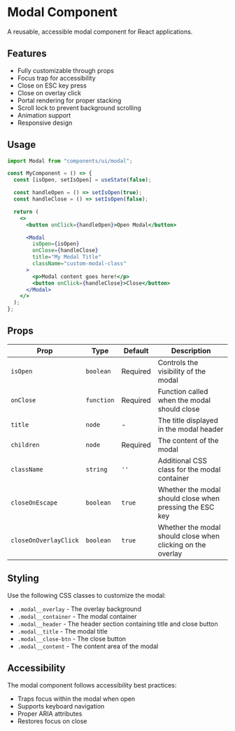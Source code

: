 # Modal Component

A reusable, accessible modal component for React applications.

## Features

- Fully customizable through props
- Focus trap for accessibility
- Close on ESC key press
- Close on overlay click
- Portal rendering for proper stacking
- Scroll lock to prevent background scrolling
- Animation support
- Responsive design

## Usage

```jsx
import Modal from "components/ui/modal";

const MyComponent = () => {
  const [isOpen, setIsOpen] = useState(false);

  const handleOpen = () => setIsOpen(true);
  const handleClose = () => setIsOpen(false);

  return (
    <>
      <button onClick={handleOpen}>Open Modal</button>

      <Modal
        isOpen={isOpen}
        onClose={handleClose}
        title="My Modal Title"
        className="custom-modal-class"
      >
        <p>Modal content goes here!</p>
        <button onClick={handleClose}>Close</button>
      </Modal>
    </>
  );
};
```

## Props

| Prop                  | Type       | Default  | Description                                                 |
| --------------------- | ---------- | -------- | ----------------------------------------------------------- |
| `isOpen`              | `boolean`  | Required | Controls the visibility of the modal                        |
| `onClose`             | `function` | Required | Function called when the modal should close                 |
| `title`               | `node`     | -        | The title displayed in the modal header                     |
| `children`            | `node`     | Required | The content of the modal                                    |
| `className`           | `string`   | `''`     | Additional CSS class for the modal container                |
| `closeOnEscape`       | `boolean`  | `true`   | Whether the modal should close when pressing the ESC key    |
| `closeOnOverlayClick` | `boolean`  | `true`   | Whether the modal should close when clicking on the overlay |

## Styling

Use the following CSS classes to customize the modal:

- `.modal__overlay` - The overlay background
- `.modal__container` - The modal container
- `.modal__header` - The header section containing title and close button
- `.modal__title` - The modal title
- `.modal__close-btn` - The close button
- `.modal__content` - The content area of the modal

## Accessibility

The modal component follows accessibility best practices:

- Traps focus within the modal when open
- Supports keyboard navigation
- Proper ARIA attributes
- Restores focus on close
